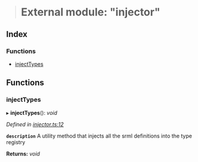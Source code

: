 > # External module: "injector"

## Index

### Functions

* [injectTypes](_injector_.md#injecttypes)

## Functions

###  injectTypes

▸ **injectTypes**(): *void*

*Defined in [injector.ts:12](https://github.com/polkadot-js/api/blob/6fee15b/packages/types/src/injector.ts#L12)*

**`description`** A utility method that injects all the srml definitions into the type registry

**Returns:** *void*